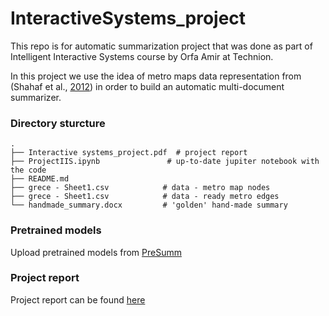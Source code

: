 # InteractiveSystems_project
This repo is for automatic summarization project that was done as part of Intelligent Interactive Systems course by Orfa Amir at Technion.

In this project we use the idea of metro maps data representation from (Shahaf et al., [2012](https://www.cs.cmu.edu/~dshahaf/fp0590-shahaf.pdf)) in order to build an automatic multi-document summarizer.


### Directory sturcture


    .
    ├── Interactive systems_project.pdf  # project report                 
    ├── ProjectIIS.ipynb               # up-to-date jupiter notebook with the code
    ├── README.md                     
    ├── grece - Sheet1.csv            # data - metro map nodes     
    ├── grece - Sheet1.csv            # data - ready metro edges       
    └── handmade_summary.docx         # 'golden' hand-made summary

### Pretrained models
Upload pretrained models from [PreSumm](https://github.com/nlpyang/PreSumm)

### Project report 
Project report can be found [here](https://github.com/SolOlga/InteractiveSystems_project/blob/main/Interactive%20systems_project.pdf)
